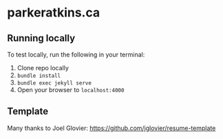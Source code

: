 # parkeratkins.ca

## Running locally

To test locally, run the following in your terminal:

1. Clone repo locally
1. `bundle install`
2. `bundle exec jekyll serve`
3. Open your browser to `localhost:4000`

## Template

Many thanks to Joel Glovier: https://github.com/jglovier/resume-template
